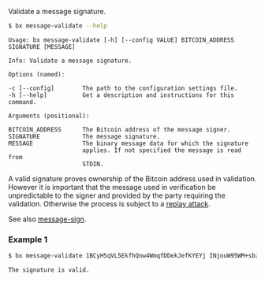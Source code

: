 Validate a message signature.
```sh
$ bx message-validate --help
```
```
Usage: bx message-validate [-h] [--config VALUE] BITCOIN_ADDRESS         
SIGNATURE [MESSAGE]                                                      

Info: Validate a message signature.                                      

Options (named):

-c [--config]        The path to the configuration settings file.        
-h [--help]          Get a description and instructions for this command.

Arguments (positional):

BITCOIN_ADDRESS      The Bitcoin address of the message signer.          
SIGNATURE            The message signature.                              
MESSAGE              The binary message data for which the signature     
                     applies. If not specified the message is read from  
                     STDIN.
```
A valid signature proves ownership of the Bitcoin address used in validation. However it is important that the message used in verification be unpredictable to the signer and provided by the party requiring the validation. Otherwise the process is subject to a [replay attack](http://en.wikipedia.org/wiki/Replay_attack).

See also [message-sign](bx-message-sign).
### Example 1
```sh
$ bx message-validate 1BCyH5qVL5EkfhQnw4WmqfDDekJefKYEYj INjouW95WM+sbzZ5z2rN/DBDpDwNuEWJ2xQqA+G3zm3MRDFUNPwImCSSX3dHQscxic0id+cxxiQjxEoRTDAuaPU= "Let us speak no more of faith in man, but bind him down from mischief by the chains of cryptography."
```
```
The signature is valid.
```